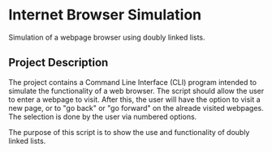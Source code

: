 # Internet Browser Simulation
Simulation of a webpage browser using doubly linked lists. 

## Project Description
The project contains a Command Line Interface (CLI) program intended to simulate the functionality of a web browser.  The script should allow the user to enter a webpage to visit.  After this, the user will have the option to visit a new page, or to "go back" or "go forward" on the alreade visited webpages. The selection is done by the user via numbered options. 

The purpose of this script is to show the use and functionality of doubly linked lists. 